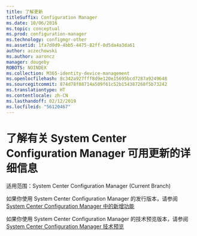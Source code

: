 ```yaml
---
title: 了解更新
titleSuffix: Configuration Manager
ms.date: 10/06/2016
ms.topic: conceptual
ms.prod: configuration-manager
ms.technology: configmgr-other
ms.assetid: 1fa7d0d9-4bb5-4475-82ff-0d5da4a3da61
author: aczechowski
ms.author: aaroncz
manager: dougeby
ROBOTS: NOINDEX
ms.collection: M365-identity-device-management
ms.openlocfilehash: 8c342a927fff8d9e120e15695bcd7287a9249648
ms.sourcegitcommit: 874d78f08714a509f61c52b154387268f5b73242
ms.translationtype: HT
ms.contentlocale: zh-CN
ms.lasthandoff: 02/12/2019
ms.locfileid: "56120467"
---
```

# <a name="learn-more-about-available-updates-for-system-center-configuration-manager"></a>了解有关 System Center Configuration Manager 可用更新的详细信息

适用范围：System Center Configuration Manager (Current Branch)

如果你使用 System Center Configuration Manager 的发行版本，请参阅 [System Center Configuration Manager 中的新增功能](http://technet.microsoft.com/library/mt622084.aspx)  

 如果你使用 System Center Configuration Manager 的技术预览版本，请参阅 [System Center Configuration Manager 技术预览](http://technet.microsoft.com/library/mt595861.aspx)
